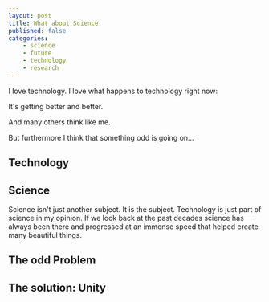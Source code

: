 ```yaml
---
layout: post
title: What about Science
published: false
categories: 
    - science
    - future
    - technology
    - research
---
```


I love technology. I love what happens to technology right now:

It's getting better and better.

And many others think like me.

But furthermore I think that something odd is going on…

## Technology

## Science

Science isn't just another subject. It is the subject. Technology is just part of science in my opinion. If we look back at the past decades science has always been there and progressed at an immense speed that helped create many beautiful things.

## The odd Problem



## The solution: Unity
